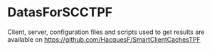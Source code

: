 # DatasForSCCTPF
Client, server, configuration files and scripts used to get results are available on https://github.com/HacquesF/SmartClientCachesTPF
